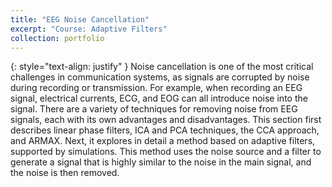 ```yaml
---
title: "EEG Noise Cancellation"
excerpt: "Course: Adaptive Filters"
collection: portfolio
---
```


{: style="text-align: justify" }
Noise cancellation is one of the most critical challenges in communication systems, as signals are corrupted by noise during recording or transmission. For example, when recording an EEG signal, electrical currents, ECG, and EOG can all introduce noise into the signal. There are a variety of techniques for removing noise from EEG signals, each with its own advantages and disadvantages. This section first describes linear phase filters, ICA and PCA techniques, the CCA approach, and ARMAX. Next, it explores in detail a method based on adaptive filters, supported by simulations. This method uses the noise source and a filter to generate a signal that is highly similar to the noise in the main signal, and the noise is then removed.

